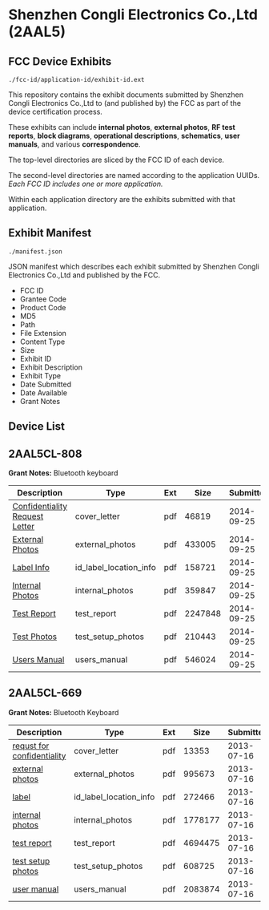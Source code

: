 # Shenzhen Congli Electronics Co.,Ltd (2AAL5)
## FCC Device Exhibits

```
./fcc-id/application-id/exhibit-id.ext
```

This repository contains the exhibit documents submitted by Shenzhen Congli Electronics Co.,Ltd to (and published by) the FCC as part of the device certification process.

These exhibits can include **internal photos**, **external photos**, **RF test reports**, **block diagrams**, **operational descriptions**, **schematics**, **user manuals**, and various **correspondence**.

The top-level directories are sliced by the FCC ID of each device.

The second-level directories are named according to the application UUIDs. *Each FCC ID includes one or more application.*

Within each application directory are the exhibits submitted with that application. 

## Exhibit Manifest

```
./manifest.json
```

JSON manifest which describes each exhibit submitted by Shenzhen Congli Electronics Co.,Ltd and published by the FCC.

- FCC ID
- Grantee Code
- Product Code
- MD5
- Path
- File Extension
- Content Type
- Size
- Exhibit ID
- Exhibit Description
- Exhibit Type
- Date Submitted
- Date Available
- Grant Notes

## Device List
## 2AAL5CL-808
**Grant Notes:** Bluetooth keyboard

| Description | Type | Ext | Size | Submitted | Available |
| ----------- | ---- | --- | ---- | --------- | --------- |
| [Confidentiality Request Letter](2AAL5CL-808/39b0966ce02b5f8f063372bbb768a5f3/2400633.pdf) | cover_letter | pdf | 46819 | 2014-09-25 | 2014-09-25 |
| [External Photos](2AAL5CL-808/39b0966ce02b5f8f063372bbb768a5f3/2400634.pdf) | external_photos | pdf | 433005 | 2014-09-25 | 2014-09-25 |
| [Label Info](2AAL5CL-808/39b0966ce02b5f8f063372bbb768a5f3/2400635.pdf) | id_label_location_info | pdf | 158721 | 2014-09-25 | 2014-09-25 |
| [Internal Photos](2AAL5CL-808/39b0966ce02b5f8f063372bbb768a5f3/2400637.pdf) | internal_photos | pdf | 359847 | 2014-09-25 | 2014-09-25 |
| [Test Report](2AAL5CL-808/39b0966ce02b5f8f063372bbb768a5f3/2400636.pdf) | test_report | pdf | 2247848 | 2014-09-25 | 2014-09-25 |
| [Test Photos](2AAL5CL-808/39b0966ce02b5f8f063372bbb768a5f3/2400638.pdf) | test_setup_photos | pdf | 210443 | 2014-09-25 | 2014-09-25 |
| [Users Manual](2AAL5CL-808/39b0966ce02b5f8f063372bbb768a5f3/2400639.pdf) | users_manual | pdf | 546024 | 2014-09-25 | 2014-09-25 |
## 2AAL5CL-669
**Grant Notes:** Bluetooth Keyboard

| Description | Type | Ext | Size | Submitted | Available |
| ----------- | ---- | --- | ---- | --------- | --------- |
| [requst for confidentiality](2AAL5CL-669/bd8d7430ce2070d74b14571de5cf61fa/2017051.pdf) | cover_letter | pdf | 13353 | 2013-07-16 | 2013-07-16 |
| [external photos](2AAL5CL-669/bd8d7430ce2070d74b14571de5cf61fa/2017052.pdf) | external_photos | pdf | 995673 | 2013-07-16 | 2013-07-16 |
| [label](2AAL5CL-669/bd8d7430ce2070d74b14571de5cf61fa/2017053.pdf) | id_label_location_info | pdf | 272466 | 2013-07-16 | 2013-07-16 |
| [internal photos](2AAL5CL-669/bd8d7430ce2070d74b14571de5cf61fa/2017054.pdf) | internal_photos | pdf | 1778177 | 2013-07-16 | 2013-07-16 |
| [test report](2AAL5CL-669/bd8d7430ce2070d74b14571de5cf61fa/2017050.pdf) | test_report | pdf | 4694475 | 2013-07-16 | 2013-07-16 |
| [test setup photos](2AAL5CL-669/bd8d7430ce2070d74b14571de5cf61fa/2017055.pdf) | test_setup_photos | pdf | 608725 | 2013-07-16 | 2013-07-16 |
| [user manual](2AAL5CL-669/bd8d7430ce2070d74b14571de5cf61fa/2017056.pdf) | users_manual | pdf | 2083874 | 2013-07-16 | 2013-07-16 |
